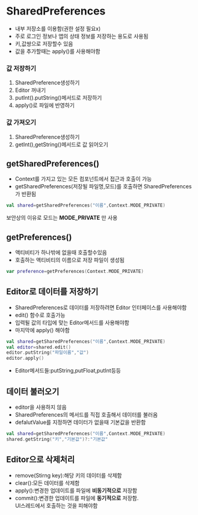 # SharedPreferences
* 내부 저장소를 이용함(권한 설정 필요x)
* 주로 로그인 정보나 앱의 상태 정보를 저장하는 용도로 사용됨
* 키,값쌍으로 저장할수 있음
* 값을 추가할때는 apply()를 사용해야함
### 값 저장하기
1. SharedPreference생성하기
2. Editor 꺼내기
3. putInt().putString()메서드로 저장하기
4. apply()로 파일에 반영하기
### 값 가져오기
1. SharedPreference생성하기
2. getInt(),getString()메서드로 값 읽어오기
## getSharedPreferences()
* Context를 가지고 있는 모든 컴포넌트에서 접근과 호출이 가능
* getSharedPreferences(저장될 파일명,모드)를 호출하면 SharedPreferences가 반환됨
```kotlin
val shared=getSharedPreferences("이름",Context.MODE_PRIVATE)
```
보안상의 이유로 모드는 __MODE_PRIVATE__ 만 사용
## getPreferences()
* 액티비티가 하나밖에 없을때 호출할수있음
* 호출하는 액티비티의 이름으로 저장 파일이 생성됨
```kotlin
var preference=getPreferences(Context.MODE_PRIVATE)
```
## Editor로 데이터를 저장하기
* SharedPreferences로 데이터를 저장하려면 Editor 인터페이스를 사용해야함
* edit() 함수로 호출가능
* 입력될 값의 타입에 맞는 Editor메서드를 사용해야함
* 마지막에 apply() 해야함
```kotlin
val shared=getSharedPreferences("이름",Context.MODE_PRIVATE)
val editor=shared.edit()
editor.putString("파일이름","값")
editor.apply()
```
* Editor메서드들:putString,putFloat,putInt등등
## 데이터 불러오기
* editor을 사용하지 않음
* SharedPreferences의 메서드를 직접 호출해서 데이터를 불러옴
* defalutValue를 지정하면 데이터가 없을때 기본값을 반환함
```kotlin
val shared=getSharedPreferences("이름",Context.MODE_PRIVATE)
shared.getString("키","기본값")?:"기본값"
```
## Editor으로 삭제처리
* remove(Stirng key):해당 키의 데이터를 삭제함
* clear():모든 데이터를 삭제함
* apply():변경한 업데이트를 파일에 __비동기적으로__ 저장함
* commit():변경한 업데이트를 파일에 __동기적으로__ 저장함.   
UI스레드에서 호출하는 것을 피해야함
